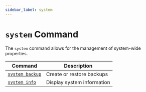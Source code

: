 ```yaml
---
sidebar_label: system
---
```


# `system` Command

The `system` command allows for the management of system-wide properties.

| Command                              | Description                |
| ------------------------------------ | -------------------------- |
| [`system backup`](./backup/index.md) | Create or restore backups  |
| [`system info`](./info.md)           | Display system information |
